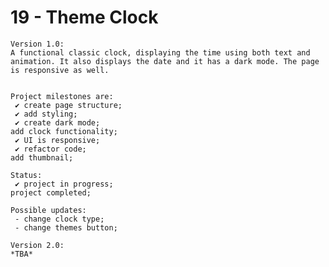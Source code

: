 # 19 - Theme Clock

    Version 1.0:
    A functional classic clock, displaying the time using both text and animation. It also displays the date and it has a dark mode. The page is responsive as well.


    Project milestones are:
     ✔ create page structure;
     ✔ add styling;
     ✔ create dark mode;
    add clock functionality;
     ✔ UI is responsive;
     ✔ refactor code;
    add thumbnail;

    Status:
     ✔ project in progress;
    project completed;

    Possible updates:
     - change clock type;
     - change themes button;

    Version 2.0:
    *TBA*
